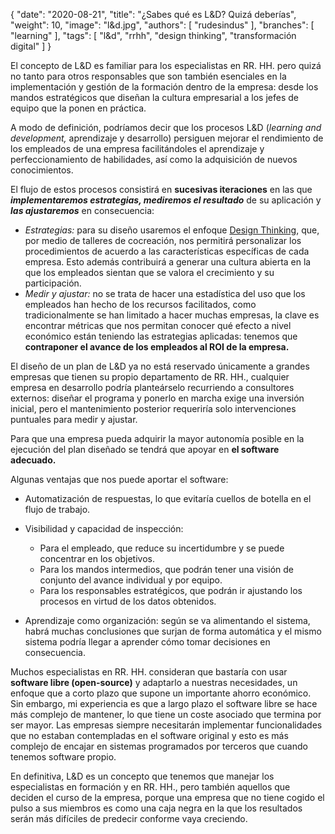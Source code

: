 {
   "date": "2020-08-21",
   "title": "¿Sabes qué es L&D? Quizá deberías",
   "weight": 10,
   "image": "l&d.jpg",
   "authors": [ "rudesindus" ],
   "branches": [ "learning" ],
   "tags": [ "l&d", "rrhh", "design thinking", "transformación digital" ]
}

El concepto de L&D es familiar para los especialistas en RR. HH. pero quizá no tanto para otros responsables que son también esenciales en la implementación y gestión de la formación dentro de la empresa: desde los mandos estratégicos que diseñan la cultura empresarial a los jefes de equipo que la ponen en práctica.

A modo de definición, podríamos decir que los procesos L&D (*learning and development,* aprendizaje y desarrollo) persiguen mejorar el rendimiento de los empleados de una empresa facilitándoles el aprendizaje y perfeccionamiento de habilidades, así como la adquisición de nuevos conocimientos.

El flujo de estos procesos consistirá en **sucesivas iteraciones** en las que ***implementaremos estrategias, mediremos el resultado*** de su aplicación y ***las ajustaremos*** en consecuencia: 

- *Estrategias:* para su diseño usaremos el enfoque [Design Thinking](http://www.designthinking.es), que, por medio de talleres de cocreación, nos permitirá personalizar los procedimientos de acuerdo a las características específicas de cada empresa. Esto además contribuirá a generar una cultura abierta en la que los empleados sientan que se valora el crecimiento y su participación.
- *Medir y ajustar:* no se trata de hacer una estadística del uso que los empleados han hecho de los recursos facilitados, como tradicionalmente se han limitado a hacer muchas empresas, la clave es encontrar métricas que nos permitan conocer qué efecto a nivel económico están teniendo las estrategias aplicadas: tenemos que **contraponer el avance de los empleados al ROI de la empresa.**

El diseño de un plan de L&D ya no está reservado únicamente a grandes empresas que tienen su propio departamento de RR. HH., cualquier empresa en desarrollo podría planteárselo recurriendo a consultores externos: diseñar el programa y ponerlo en marcha exige una inversión inicial, pero el mantenimiento posterior requeriría solo intervenciones puntuales para medir y ajustar. 

Para que una empresa pueda adquirir la mayor autonomía posible en la ejecución del plan diseñado se tendrá que apoyar en **el software adecuado.**

Algunas ventajas que nos puede aportar el software:

- Automatización de respuestas, lo que evitaría cuellos de botella en el flujo de trabajo.
- Visibilidad y capacidad de inspección:
  - Para el empleado, que reduce su incertidumbre y se puede concentrar en los objetivos.
  - Para los mandos intermedios, que podrán tener una visión de conjunto del avance individual y por equipo.
  - Para los responsables estratégicos, que podrán ir ajustando los procesos en virtud de los datos obtenidos.

- Aprendizaje como organización: según se va alimentando el sistema, habrá muchas conclusiones que surjan de forma automática y el mismo sistema podría llegar a aprender cómo tomar decisiones en consecuencia.

Muchos especialistas en RR. HH. consideran que bastaría con usar **software libre (open-source)** y adaptarlo a nuestras necesidades, un enfoque que a corto plazo que supone un importante ahorro económico. Sin embargo, mi experiencia es que a largo plazo el software libre se hace más complejo de mantener, lo que tiene un coste asociado que termina por ser mayor. Las empresas siempre necesitarán implementar funcionalidades que no estaban contempladas en el software original y esto es más complejo de encajar en sistemas programados por terceros que cuando tenemos software propio.

En definitiva, L&D es un concepto que tenemos que manejar los especialistas en formación y en RR. HH., pero también aquellos que deciden el curso de la empresa, porque una empresa que no tiene cogido el pulso a sus miembros es como una caja negra en la que los resultados serán más difíciles de predecir conforme vaya creciendo.
